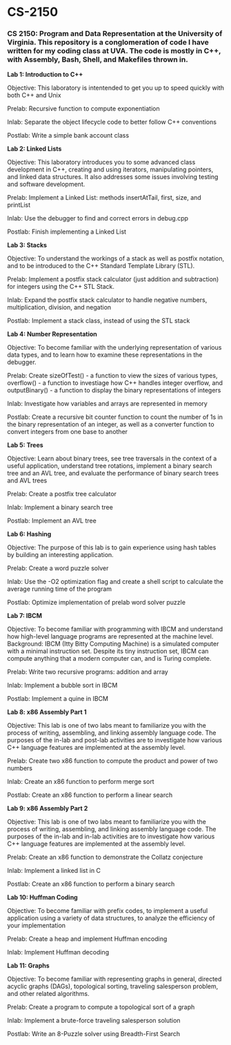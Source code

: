 # CS-2150
### CS 2150: Program and Data Representation at the University of Virginia. This repository is a conglomeration of code I have written for my coding class at UVA. The code is mostly in C++, with Assembly, Bash, Shell, and Makefiles thrown in. 



**Lab 1: Introduction to C++**

Objective: This laboratory is intentended to get you up to speed quickly with both C++ and Unix

Prelab: Recursive function to compute exponentiation

Inlab: Separate the object lifecycle code to better follow C++ conventions

Postlab: Write a simple bank account class


**Lab 2: Linked Lists**

Objective: This laboratory introduces you to some advanced class development in C++, creating and using iterators, manipulating pointers, and linked data structures. It also addresses some issues involving testing and software development.

Prelab: Implement a Linked List: methods insertAtTail, first, size, and printList

Inlab: Use the debugger to find and correct errors in debug.cpp 

Postlab: Finish implementing a Linked List


**Lab 3: Stacks**

Objective: To understand the workings of a stack as well as postfix notation, and to be introduced to the C++ Standard Template Library (STL).

Prelab: Implement a postfix stack calculator (just addition and subtraction) for integers using the C++ STL Stack.

Inlab: Expand the postfix stack calculator to handle negative numbers, multiplication, division, and negation

Postlab: Implement a stack class, instead of using the STL stack


**Lab 4: Number Representation**

Objective: To become familiar with the underlying representation of various data types, and to learn how to examine these representations in the debugger.

Prelab: Create sizeOfTest() - a function to view the sizes of various types, overflow() - a function to investiage how C++ handles integer overflow, and outputBinary() - a function to display the binary representations of integers

Inlab: Investigate how variables and arrays are represented in memory

Postlab: Create a recursive bit counter function to count the number of 1s in the binary representation of an integer, as well as a converter function to convert integers from one base to another


**Lab 5: Trees**

Objective: Learn about binary trees, see tree traversals in the context of a useful application, understand tree rotations, implement a binary search tree and an AVL tree, and evaluate the performance of binary search trees and AVL trees

Prelab: Create a postfix tree calculator

Inlab: Implement a binary search tree

Postlab: Implement an AVL tree


**Lab 6: Hashing**

Objective: The purpose of this lab is to gain experience using hash tables by building an interesting application.

Prelab: Create a word puzzle solver

Inlab: Use the -O2 optimization flag and create a shell script to calculate the average running time of the program

Postlab: Optimize implementation of prelab word solver puzzle


**Lab 7: IBCM**

Objective: To become familiar with programming with IBCM and understand how high-level language programs are represented at the machine level.
Background: IBCM (Itty Bitty Computing Machine) is a simulated computer with a minimal instruction set. Despite its tiny instruction set, IBCM can compute anything that a modern computer can, and is Turing complete.

Prelab: Write two recursive programs: addition and array

Inlab: Implement a bubble sort in IBCM

Postlab: Implement a quine in IBCM


**Lab 8: x86 Assembly Part 1**

Objective: This lab is one of two labs meant to familiarize you with the process of writing, assembling, and linking assembly language code. The purposes of the in-lab and post-lab activities are to investigate how various C++ language features are implemented at the assembly level.

Prelab: Create two x86 function to compute the product and power of two numbers 

Inlab: Create an x86 function to perform merge sort

Postlab: Create an x86 function to perform a linear search


**Lab 9: x86 Assembly Part 2**

Objective: This lab is one of two labs meant to familiarize you with the process of writing, assembling, and linking assembly language code. The purposes of the in-lab and in-lab activities are to investigate how various C++ language features are implemented at the assembly level.

Prelab: Create an x86 function to demonstrate the Collatz conjecture

Inlab: Implement a linked list in C

Postlab: Create an x86 function to perform a binary search


**Lab 10: Huffman Coding**

Objective: To become familiar with prefix codes, to implement a useful application using a variety of data structures, to analyze the efficiency of your implementation

Prelab: Create a heap and implement Huffman encoding 

Inlab: Implement Huffman decoding


**Lab 11: Graphs**

Objective: To become familiar with representing graphs in general, directed acyclic graphs (DAGs), topological sorting, traveling salesperson problem, and other related algorithms.

Prelab: Create a program to compute a topological sort of a graph

Inlab: Implement a brute-force traveling salesperson solution

Postlab: Write an 8-Puzzle solver using Breadth-First Search
